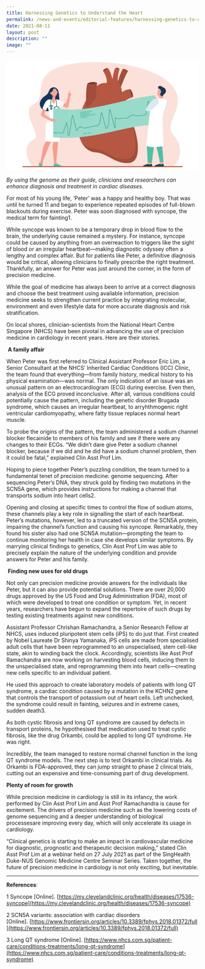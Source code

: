 ```yaml
---
title: Harnessing Genetics to Understand the Heart
permalink: /news-and-events/editorial-features/harnessing-genetics-to-understand-the-heart/
date: 2021-08-11
layout: post
description: ""
image: ""
---
```

![](/images/Resources/Editorial%20Features/2021/heart_1955280427-converted-01.jpg)

_By using the genome as their guide, clinicians and researchers can enhance diagnosis and treatment in cardiac diseases._

For most of his young life, ‘Peter’ was a happy and healthy boy. That was until he turned 11 and began to experience repeated episodes of full-blown blackouts during exercise. Peter was soon diagnosed with syncope, the medical term for fainting1.

While syncope was known to be a temporary drop in blood flow to the brain, the underlying cause remained a mystery. For instance, syncope could be caused by anything from an overreaction to triggers like the sight of blood or an irregular heartbeat—making diagnostic odyssey often a lengthy and complex affair. But for patients like Peter, a definitive diagnosis would be critical, allowing clinicians to finally prescribe the right treatment. Thankfully, an answer for Peter was just around the corner, in the form of precision medicine.

While the goal of medicine has always been to arrive at a correct diagnosis and choose the best treatment using available information, precision medicine seeks to strengthen current practice by integrating molecular, environment and even lifestyle data for more accurate diagnosis and risk stratification.

On local shores, clinician-scientists from the National Heart Centre Singapore (NHCS) have been pivotal in advancing the use of precision medicine in cardiology in recent years. Here are their stories.

 **A family affair**

When Peter was first referred to Clinical Assistant Professor Eric Lim, a Senior Consultant at the NHCS’ Inherited Cardiac Conditions (ICC) Clinic, the team found that everything—from family history, medical history to his physical examination—was normal. The only indication of an issue was an unusual pattern on an electrocardiogram (ECG) during exercise. Even then, analysis of the ECG proved inconclusive. After all, various conditions could potentially cause the pattern, including the genetic disorder Brugada syndrome, which causes an irregular heartbeat, to arryhthmogenic right ventricular cardiomyopathy, where fatty tissue replaces normal heart muscle.

To probe the origins of the pattern, the team administered a sodium channel blocker flecainide to members of his family and see if there were any changes to their ECGs. “We didn’t dare give Peter a sodium channel blocker, because if we did and he did have a sodium channel problem, then it could be fatal,” explained Clin Asst Prof Lim.

Hoping to piece together Peter’s puzzling condition, the team turned to a fundamental tenet of precision medicine: genome sequencing. After sequencing Peter’s DNA, they struck gold by finding two mutations in the SCN5A gene, which provides instructions for making a channel that transports sodium into heart cells2.

Opening and closing at specific times to control the flow of sodium atoms, these channels play a key role in signalling the start of each heartbeat. Peter’s mutations, however, led to a truncated version of the SCN5A protein, impairing the channel’s function and causing his syncope. Remarkably, they found his sister also had one SCN5A mutation—prompting the team to continue monitoring her health in case she develops similar symptoms. By marrying clinical findings to genetics, Clin Asst Prof Lim was able to precisely explain the nature of the underlying condition and provide answers for Peter and his family.

 **Finding new uses for old drugs**

Not only can precision medicine provide answers for the individuals like Peter, but it can also provide potential solutions. There are over 20,000 drugs approved by the US Food and Drug Administration (FDA), most of which were developed to treat one condition or symptom. Yet, in recent years, researchers have begun to expand the repertoire of such drugs by testing existing treatments against new conditions.

Assistant Professor Chrishan Ramachandra, a Senior Research Fellow at NHCS, uses induced pluripotent stem cells (iPS) to do just that. First created by Nobel Laureate Dr Shinya Yamanaka, iPS cells are made from specialised adult cells that have been reprogrammed to an unspecialised, stem cell-like state, akin to winding back the clock. Accordingly, scientists like Asst Prof Ramachandra are now working on harvesting blood cells, inducing them to the unspecialised state, and reprogramming them into heart cells—creating new cells specific to an individual patient.

He used this approach to create laboratory models of patients with long QT syndrome, a cardiac condition caused by a mutation in the KCHN2 gene that controls the transport of potassium out of heart cells. Left unchecked, the syndrome could result in fainting, seizures and in extreme cases, sudden death3.

As both cystic fibrosis and long QT syndrome are caused by defects in transport proteins, he hypothesised that medication used to treat cystic fibrosis, like the drug Orkambi, could be applied to long QT syndrome. He was right.

Incredibly, the team managed to restore normal channel function in the long QT syndrome models. The next step is to test Orkambi in clinical trials. As Orkambi is FDA-approved, they can jump straight to phase 2 clinical trials, cutting out an expensive and time-consuming part of drug development.  

**Plenty of room for growth**

While precision medicine in cardiology is still in its infancy, the work performed by Clin Asst Prof Lim and Asst Prof Ramachandra is cause for excitement. The drivers of precision medicine such as the lowering costs of genome sequencing and a deeper understanding of biological processesare improving every day, which will only accelerate its usage in cardiology.

“Clinical genetics is starting to make an impact in cardiovascular medicine for diagnostic, prognostic and therapeutic decision making,” stated Clin Asst Prof Lim at a webinar held on 27 July 2021 as part of the SingHealth Duke-NUS Genomic Medicine Centre Seminar Series. Taken together, the future of precision medicine in cardiology is not only exciting, but inevitable.

* * *

**References**:

1 Syncope \[Online\]. [https://my.clevelandclinic.org/health/diseases/17536-syncope](https://my.clevelandclinic.org/health/diseases/17536-syncope)

2 SCN5A variants: association with cardiac disorders \[Online\]. [https://www.frontiersin.org/articles/10.3389/fphys.2018.01372/full](https://www.frontiersin.org/articles/10.3389/fphys.2018.01372/full)

3 Long QT syndrome \[Online\]. [https://www.nhcs.com.sg/patient-care/conditions-treatments/long-qt-syndrome](https://www.nhcs.com.sg/patient-care/conditions-treatments/long-qt-syndrome)